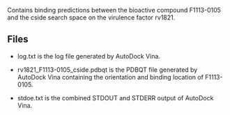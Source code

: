 Contains binding predictions between the bioactive compound F1113-0105 and the cside search space on the virulence factor rv1821.

## Files

- log.txt is the log file generated by AutoDock Vina.

- rv1821_F1113-0105_cside.pdbqt is the PDBQT file generated by AutoDock Vina containing the orientation and binding location of F1113-0105.

- stdoe.txt is the combined STDOUT and STDERR output of AutoDock Vina.

